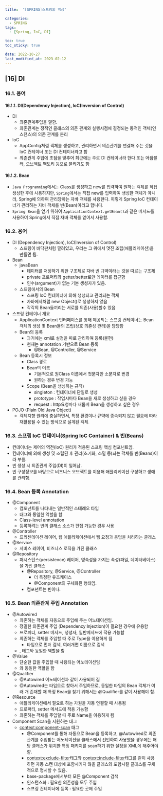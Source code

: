```yaml
---
title:  "[SPRING]스프링의 핵심"

categories:
  - SPRING
tags:
  - [Spring, IoC, DI]

toc: true
toc_sticky: true

date: 2022-10-27
last_modified_at: 2023-02-12
---
```

[16] DI
---
### 16.1. 용어

#### 16.1.1. DI(Dependency Injection), IoC(Inversion of Control)

- DI
  - 의존관계주입을 말함.
  - 의존관계는 정적인 클래스의 의존 관계와 실행시점에 결정되는 동적인 객체(인스턴스)의 의존 관계를 분리
- IoC
  - AppConfig처럼 객체를 생성하고, 관리하면서 의존관계를 연결해 주는 것을 IoC 컨테이너 또는 DI 컨테이너라고 함
  - 의존관계 주입에 초점을 맞추어 최근에는 주로 DI 컨테이너라 한다 또는 어샘블러, 오브젝트 팩토리 등으로 불리기도 함

#### 16.1.2. Bean

- `Java Programming`에서는 Class를 생성하고 new를 입력하여 원하는 객체를 직접 생성한 후에 사용하지만, `Spring`에서는 직접 new를 입력하여 생성한 객체가 아니라, Spring에 의하여 관리당하는 자바 객체를 사용한다. 이렇게 Spring IoC 컨테이너가 관리하는 자바 객체를 빈(Bean)이라고 합니다.
- `Spring Bean`을 얻기 위하여 `ApplicationContext.getBean()`과 같은 메서드를 사용하여 Spring에서 직접 자바 객체를 얻어서 사용함.

### 16.2. 용어

- DI (Dependency Injection), IoC(Inversion of Control)
  - 스프링이 바닥판처럼 깔려있고, 우리는 그 위에서 멋진 조립(애플리케이션)을 만들면 됨.
- Bean 
  - javaBean
    - 데이터를 저장하기 위한 구조체로 자바 빈 규약이라는 것을 따르는 구조체 
    - private 프로퍼티와 getter/setter로만 데이터를 접근함
    - 인수(argument)가 없는 기본 생성자가 있음.
  - 스프링에서의 Bean
    - 스프링 IoC 컨테이너에 의해 생성되고 관리되는 객체
    - 자바에서처럼 new Object()로 생성하지 않음
    - 각각의 Bean들끼리는 서로를 의존(사용)할수 있음
- 스프링 컨테이너 개요
  - ApplicationContext 인터페이스를 통해 제공되는 스프링 컨테이너는 Bean 객체의 생성 및 Bean들의 조립(상호 의존성 관리)을 담당함
  - Bean의 등록 
    - 과거에는 xml로 설정을 따로 관리하여 등록(불편)
    - 현재는 annotation 기반으로 Bean 등록 
      - @Bean, @Controller, @Service  
  - Bean 등록시 정보
    - Class 경로 
    - Bean의 이름 
      - 기본적으로 원Class 이름에서 첫문자만 소문자로 변경
      - 원하는 경우 변경 가능 
    - Scope (Bean을 생성하는 규칙) 
      - singleton : 컨테이너에 단일로 생성
      - prototype : 작업시마다 Bean을 새로 생성하고 싶을 경우 
      - request : http요청마다 새롭게 Bean을 생성하고 싶은 경우  
- POJO (Plain Old Java Object)
  - 객체지향 원리에 충실하면서, 특정 환경이나 규약에 종속되지 않고
    필요에 따라 재활용될 수 있는 방식으로 설계된 객체.

### 16.3. 스프링 IoC 컨테이너(Spring IoC Container) & 빈(Beans)

- 컨테이너는 제어의 역전(IoC) 원리가 적용된 스프링 핵심 컴포넌트임.
- 컨테이너에 의해 생성 및 조립된 후 관리(초기화, 소멸 등)되는 객체를 빈(Beans)이라 부름.
- 빈 생성 시 의존관계 주입(DI)이 일어남.
- 빈 구성정보를 바탕으로 비즈니스 오브젝트를 이용해 애플리케이션 구성하고 생애를 관리함.

### 16.4. Bean 등록 Annotation

- @Component 
  - 컴포넌트를 나타내는 일반적인 스테레오 타입
  - <bean>태그와 동일한 역할을 함 
  - Class-level annotation
  - 등록하려는 빈의 클래스 소스가 편집 가능한 경우 사용
- @Controller
  - 프리젠테이션 레이어, 웹 애플리케이션에서 웹 요청과 응답을 처리하는 클래스
- @Service
  - 서비스 레이어, 비즈니스 로직을 가진 클래스
- @Repository
  - 퍼시스턴스(persistence) 레이어, 영속성을 가지는 속성(파일, 데이터베이스)을 가진 클래스
    - @Repository, @Service, @Controller
      - 더 특정한 유즈케이스
      - @Component의 구체화된 형태임.
    - 컴포넌트는 빈이다.

### 16.5. Bean 의존관계 주입 Annotation
- @Autowired 
  - 의존하는 객체를 자동으로 주입해 주는 어노테이션임.
  - 정밀한 의존관계 주입 (Dependency Injection)이 필요한 경우에 유용함
  - 프로퍼티, setter 메서드, 생성자, 일반메서드에 적용 가능함 
  - 의존하는 객체를 주입할 때 주로 Type을 이용하게 됨 
    - 타입으로 먼저 검색, 여러개면 이름으로 검색 
  - <property>, <constructor-arg> 태그와 동일한 역할을 함 
- @Value
  - 단순한 값을 주입할 때 사용되는 어노테이션임
  - <property  value="red" />와 동일한 역할을 함
- @Qualifier
  - @Autowired 어노테이션과 같이 사용되어 짐
  - @Autowired는 타입으로 찾아서 주입하므로, 동일한 타입의 Bean 객체가 여러 개 존재할 때 특정 Bean을 찾기 위해서는 @Qualifier를 같이 사용해야 함.
- @Resource
  - 애플리케이션에서 필요로 하는 자원을 자동 연결할 때 사용됨
  - 프로퍼티, setter 메서드에 적용 가능함 
  - 의존하는 객체를 주입할 때 주로 Name을 이용하게 됨 
- Component Scan을 지원하는 태그 
  - <context:component-scan> 태그 
    - @Component를 통해 자동으로 Bean을 등록하고, @Autowired로 의존관계를 주입받는 어노테이션을 클래스에서 선언하여 사용했을 경우에는 해당 클래스가 위치한 특정 패키지를 scan하기 위한 설정을 XML에 해주어야 햠.
    - <context:exclude-filter>태그와 <context:include-filter>태그를 같이 사용하면 자동 스캔 대상에 포함시키지 않을 클래스와 포함시킬 클래스를 구체적으로 명시할 수 있음.
    - base-package에서부터 모든 @Component 검색
    - 인스턴스화 : 필요한 의존성을 모두 주입
    - 스프링 컨테이너에 등록 : 필요한 곳에 주입